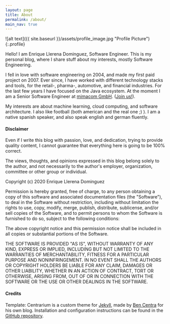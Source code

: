 ```yaml
---
layout: page
title: About
permalink: /about/
main_nav: true
---
```


![alt text]({{ site.baseurl }}/assets/profile_image.jpg "Profile Picture"){:.profile}

Hello! I am Enrique Llerena Dominguez, Software Engineer.
This is my personal blog, where I share stuff about my interests, mostly Software Engineering.

I fell in love with software engineering on 2004, and made my first paid project on 2007. 
Ever since, I have worked with different technology stacks and tools, for the retail-, pharma-, automotive, and financial industries.
For the last few years I have focused on the Java ecosystem.
At the moment I am a Senior Software Engineer at [mimacom GmbH][mimacom]. ([Join us!][mimacomcareer]).

My interests are about machine learning, cloud computing, and software architecture. I also like football (both american and the real one ;) ).
I am a native spanish speaker, and also speak english and german fluently.


#### Disclaimer

Even if I write this blog with passion, love, and dedication, trying to provide quality content, I cannot guarantee that everything here is going to be 100% correct.

The views, thoughts, and opinions expressed in this blog belong solely to the author, and not necessarily to the author's employer, organization, committee or other group or individual.

Copyright (c) 2020 Enrique Llerena Dominguez

Permission is hereby granted, free of charge, to any person obtaining a copy
of this software and associated documentation files (the "Software"), to deal
in the Software without restriction, including without limitation the rights
to use, copy, modify, merge, publish, distribute, sublicense, and/or sell
copies of the Software, and to permit persons to whom the Software is
furnished to do so, subject to the following conditions:

The above copyright notice and this permission notice shall be included in all
copies or substantial portions of the Software.

THE SOFTWARE IS PROVIDED "AS IS", WITHOUT WARRANTY OF ANY KIND, EXPRESS OR
IMPLIED, INCLUDING BUT NOT LIMITED TO THE WARRANTIES OF MERCHANTABILITY,
FITNESS FOR A PARTICULAR PURPOSE AND NONINFRINGEMENT. IN NO EVENT SHALL THE
AUTHORS OR COPYRIGHT HOLDERS BE LIABLE FOR ANY CLAIM, DAMAGES OR OTHER
LIABILITY, WHETHER IN AN ACTION OF CONTRACT, TORT OR OTHERWISE, ARISING FROM,
OUT OF OR IN CONNECTION WITH THE SOFTWARE OR THE USE OR OTHER DEALINGS IN THE
SOFTWARE.

#### Credits

Template:
Centrarium is a custom theme for [Jekyll][jekyll], made by [Ben Centra][bencentra] for his own blog. Installation and configuration instructions can be found in the [GitHub repository](https://github.com/bencentra/centrarium).


[mimacom]: https://www.mimacom.com
[mimacomcareer]: https://www.mimacom.com/karriere/#jobs
[centrarium]: https://github.com/bencentra/centrarium
[bencentra]: http://bencentra.com
[jekyll]: https://github.com/jekyll/jekyll
